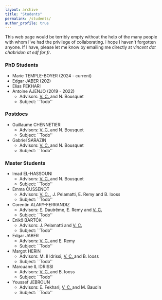 ```yaml
---
layout: archive
title: "Students"
permalink: /students/
author_profile: true
---
```


This web page would be terribly empty without the help of the many people with whom I've had the privilege of collaborating. I hope I haven't forgotten anyone. If I have, please let me know by emailing me directly at _vincent dot chabridon at edf for fr_.

### PhD Students
* Marie TEMPLE-BOYER (2024 - current)
* Edgar JABER (202)
* Elias FEKHARI
* Antoine AJENJO (2019 - 2022)
  - Advisors: <ins> V. C. </ins> and N. Bousquet
  - Subject: ``Todo'' 

### Postdocs
* Guillaume CHENNETIER
  - Advisors: <ins> V. C. </ins> and N. Bousquet
  - Subject: ``Todo''
* Gabriel SARAZIN
  - Advisors: <ins> V. C. </ins> and N. Bousquet
  - Subject: ``Todo''

### Master Students
* Imad EL-HASSOUNI
  - Advisors: <ins> V. C. </ins> and N. Bousquet
  - Subject: ``Todo''
* Emma CUSSENOT
  - Advisors: <ins> V. C. </ins>, J. Pelamatti, E. Remy and B. Iooss
  - Subject: ``Todo''
* Corentin ALARY-FERRANDIZ
  - Advisors: E. Dautrême, E. Remy and <ins> V. C. </ins>
  - Subject: ``Todo''
* Enikő BARTÓK
  - Advisors: J. Pelamatti and <ins> V. C. </ins>
  - Subject: ``Todo''
* Edgar JABER
  - Advisors: <ins> V. C. </ins> and E. Remy
  - Subject: ``Todo''
* Margot HERIN
  - Advisors: M. Il Idrissi, <ins> V. C. </ins> and B. Iooss
  - Subject: ``Todo''
* Marouane IL IDRISSI
  - Advisors: <ins> V. C. </ins> and B. Iooss
  - Subject: ``Todo''
* Youssef JEBROUN
  - Advisors: E. Fekhari, <ins> V. C. </ins> and M. Baudin
  - Subject: ``Todo''
